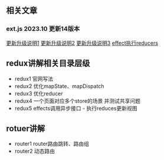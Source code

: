 
## 相关文章

### ext.js 2023.10 更新14版本
[更新升级说明1](https://frontend.devrank.cn/traffic-information/7295333636461840410)
[更新升级说明2](https://baijiahao.baidu.com/s?id=1786130053273856819&wfr=spider&for=pc)
[更新升级说明3](https://zhuanlan.zhihu.com/p/664774279)
[effect执行reducers](https://zhuanlan.zhihu.com/p/374246900)



## redux讲解相关目录层级
- redux1 官网写法
- redux2 优化mapState、mapDispatch
- redux3 优化reducer
- redux4 一个页面对应多个store的场景  并测试共享问题
- redux5 effects调用异步接口 - 执行reduces更新视图

## rotuer讲解
- router1 router路由跳转、路由组
- router2 动态路由
